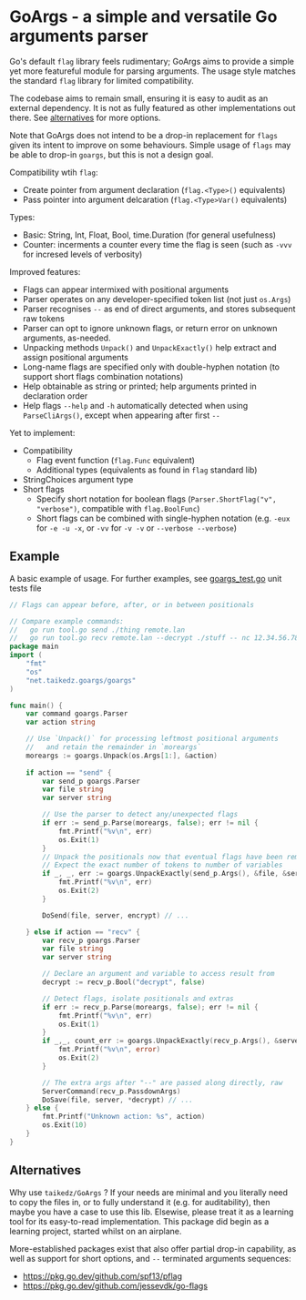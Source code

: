 # GoArgs - a simple and versatile Go arguments parser

Go's default `flag` library feels rudimentary; GoArgs aims to provide a simple yet more featureful module for parsing arguments.
The usage style matches the standard `flag` library for limited compatibility.

The codebase aims to remain small, ensuring it is easy to audit as an external dependency. It is not as fully featured as other implementations out there. See [alternatives](#alternatives) for more options.

Note that GoArgs does not intend to be a drop-in replacement for `flags` given its intent to improve on some behaviours. Simple usage of `flags` may be able to drop-in `goargs`, but
this is not a design goal.

Compatibility wtih `flag`:

* Create pointer from argument declaration (`flag.<Type>()` equivalents)
* Pass pointer into argument delcaration (`flag.<Type>Var()` equivalents)

Types:

* Basic: String, Int, Float, Bool, time.Duration (for general usefulness)
* Counter: incerments a counter every time the flag is seen (such as `-vvv` for incresed levels of verbosity)

Improved features:

* Flags can appear intermixed with positional arguments
* Parser operates on any developer-specified token list (not just `os.Args`)
* Parser recognises `--` as end of direct arguments, and stores subsequent raw tokens
* Parser can opt to ignore unknown flags, or return error on unknown arguments, as-needed.
* Unpacking methods `Unpack()` and `UnpackExactly()` help extract and assign positional arguments
* Long-name flags are specified only with double-hyphen notation (to support short flags combination notations)
* Help obtainable as string or printed; help arguments printed in declaration order
* Help flags `--help` and `-h` automatically detected when using `ParseCliArgs()`, except when appearing after first `--`

Yet to implement:

* Compatibility
    * Flag event function (`flag.Func` equivalent)
    * Additional types (equivalents as found in `flag` standard lib)
* StringChoices argument type
* Short flags
    * Specify short notation for boolean flags (`Parser.ShortFlag("v", "verbose")`, compatible with `flag.BoolFunc`)
    * Short flags can be combined with single-hyphen notation (e.g. `-eux` for `-e -u -x`, or `-vv` for `-v -v` or `--verbose --verbose`)

## Example

A basic example of usage. For further examples, see [goargs_test.go](./goargs_test.go) unit tests file

```go
// Flags can appear before, after, or in between positionals

// Compare example commands:
//   go run tool.go send ./thing remote.lan
//   go run tool.go recv remote.lan --decrypt ./stuff -- nc 12.34.56.78 3000 "<" file.txt
package main
import (
    "fmt"
    "os"
    "net.taikedz.goargs/goargs"
)

func main() {
    var command goargs.Parser
    var action string

    // Use `Unpack()` for processing leftmost positional arguments
    //   and retain the remainder in `moreargs`
    moreargs := goargs.Unpack(os.Args[1:], &action)
    
    if action == "send" {
        var send_p goargs.Parser
        var file string
        var server string

        // Use the parser to detect any/unexpected flags
        if err := send_p.Parse(moreargs, false); err != nil {
            fmt.Printf("%v\n", err)
            os.Exit(1)
        }
        // Unpack the positionals now that eventual flags have been removed
        // Expect the exact number of tokens to number of variables
        if _, _, err := goargs.UnpackExactly(send_p.Args(), &file, &server); err != nil {
            fmt.Printf("%v\n", err)
            os.Exit(2)
        }

        DoSend(file, server, encrypt) // ...

    } else if action == "recv" {
        var recv_p goargs.Parser
        var file string
        var server string

        // Declare an argument and variable to access result from
        decrypt := recv_p.Bool("decrypt", false)

        // Detect flags, isolate positionals and extras
        if err := recv_p.Parse(moreargs, false); err != nil {
            fmt.Printf("%v\n", err)
            os.Exit(1)
        }
        if _,_, count_err := goargs.UnpackExactly(recv_p.Args(), &server, &file); count_err != nil {
            fmt.Printf("%v\n", error)
            os.Exit(2)
        }

        // The extra args after "--" are passed along directly, raw
        ServerCommand(recv_p.PassdownArgs)
        DoSave(file, server, *decrypt) // ...
    } else {
        fmt.Printf("Unknown action: %s", action)
        os.Exit(10)
    }
}
```

## Alternatives

Why use `taikedz/GoArgs` ? If your needs are minimal and you literally need to copy the files in, or to fully understand it (e.g. for auditability), then maybe you have a case to use this lib. Elsewise, please treat it as a learning tool for its easy-to-read implementation. This package did begin as a learning project, started whilst on an airplane.

More-established packages exist that also offer partial drop-in capability, as well as support for short options, and `--` terminated arguments sequences:

* <https://pkg.go.dev/github.com/spf13/pflag>
* <https://pkg.go.dev/github.com/jessevdk/go-flags>
